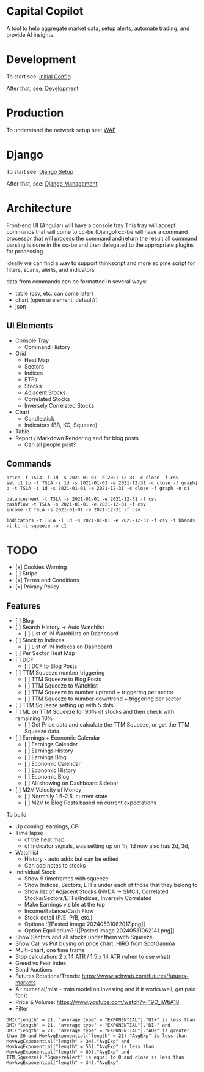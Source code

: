 # Capital Copilot

A tool to help aggregate market data, setup alerts, automate trading, and provide AI insights.

# Development

To start see: [Initial Config](notes/INITIAL_CONFIG.md)

After that, see: [Development](notes/DEVELOPMENT.md)

# Production

To understand the network setup see: [WAF](notes/WAF.md)

# Django

To start see: [Django Setup](notes/DJANGO_SETUP.md)

After that, see: [Django Management](notes/DJANGO_MGMT.md)

# Architecture

Front-end UI (Angular) will have a console tray This tray will accept commands that will come to cc-be (Django) cc-be
will have a command processor that will process the command and return the result all command parsing is done in the
cc-be and then delegated to the appropriate plugins for processing

ideally we can find a way to support thinkscript and more so pine script for filters, scans, alerts, and indicators

data from commands can be formatted in several ways:

- table (csv, etc. can come later)
- chart (open ui element, default?)
- json

## UI Elements

- Console Tray
  - Command History
- Grid
  - Heat Map
  - Sectors
  - Indices
  - ETFs
  - Stocks
  - Adjacent Stocks
  - Correlated Stocks
  - Inversely Correlated Stocks
- Chart
  - Candlestick
  - Indicators (BB, KC, Squeeze)
- Table
- Report / Markdown Rendering and for blog posts
  - Can all people post?

## Commands

```
price -t TSLA -i 1d -s 2021-01-01 -e 2021-12-31 -c close -f csv
set c1 [p -t TSLA -i 1d -s 2021-01-01 -e 2021-12-31 -c close -f graph]
p -t TSLA -i 1d -s 2021-01-01 -e 2021-12-31 -c close -f graph -n c1

balancesheet -t TSLA -s 2021-01-01 -e 2021-12-31 -f csv
cashflow -t TSLA -s 2021-01-01 -e 2021-12-31 -f csv
income -t TSLA -s 2021-01-01 -e 2021-12-31 -f csv

indicators -t TSLA -i 1d -s 2021-01-01 -e 2021-12-31 -f csv -i bbands -i kc -i squeeze -o c1
```

# TODO

- \[x\] Cookies Warning
- \[ \] Stripe
- \[x\] Terms and Conditions
- \[x\] Privacy Policy

## Features

- \[ \] Blog
- \[ \] Search History -> Auto Watchlist
  - \[ \] List of IN Watchlists on Dashboard
- \[ \] Stock to Indexes
  - \[ \] List of IN Indexes on Dashboard
- \[ \] Per Sector Heat Map
- \[ \] DCF
  - \[ \] DCF to Blog Posts
- \[ \] TTM Squeeze number triggering
  - \[ \] TTM Squeeze to Blog Posts
  - \[ \] TTM Squeeze to Watchlist
  - \[ \] TTM Squeeze to number uptrend + triggering per sector
  - \[ \] TTM Squeeze to number downtrend + triggering per sector
- \[ \] TTM Squeeze setting up with 5 dots
- \[ \] ML on TTM Squeeze for 90% of stocks and then check with remaining 10%
  - \[ \] Get Price data and calculate the TTM Squeeze, or get the TTM Squeeze data
- \[ \] Earnings + Economic Calendar
  - \[ \] Earnings Calendar
  - \[ \] Earnings History
  - \[ \] Earnings Blog
  - \[ \] Economic Calendar
  - \[ \] Economic History
  - \[ \] Economic Blog
  - \[ \] All showing on Dashboard Sidebar
- \[ \] M2V Velocity of Money
  - \[ \] Normally 1.5-2.5, current state
  - \[ \] M2V to Blog Posts based on current expectations

To build

- Up coming: earnings, CPI
- Time lapse
  - of the heat map
  - of Indicator signals, was setting up on 1h, 1d now also has 2d, 3d,
- Watchlist
  - History - auto adds but can be edited
  - Can add notes to stocks
- Individual Stock
  - Show 9 timeframes with squeeze
  - Show Indices, Sectors, ETFs under each of those that they belong to
  - Show list of Adjacent Stocks (NVDA -> SMCI), Correlated Stocks/Sectors/ETFs/Indices, Inversely Correlated
  - Make Earnings visible at the top
  - Income/Balance/Cash Flow
  - Stock detail (P/E, P/B, etc.)
  - Options !\[\[Pasted image 20240531062017.png\]\]
  - Option Equilibrium? !\[\[Pasted image 20240531062141.png\]\]
- Show Sectors and all stocks under them with Squeeze
- Show Call vs Put buying on price chart: HIRO from SpotGamma
- Multi-chart, one time frame
- Stop calculation: 2 x 14 ATR / 1.5 x 14 ATR (when to use what)
- Greed vs Fear Index
- Bond Auctions
- Futures Rotations/Trends: https://www.schwab.com/futures/futures-markets
- AI: numer.ai/mlst - train model on investing and if it works well, get paid for it
- Price & Volume: https://www.youtube.com/watch?v=19O_iWtiA18
- Filter

```
DMI("length" = 21, "average type" = "EXPONENTIAL")."DI+" is less than DMI("length" = 21, "average type" = "EXPONENTIAL")."DI-" and DMI("length" = 21, "average type" = "EXPONENTIAL")."ADX" is greater than 20 and MovAvgExponential("length" = 21)."AvgExp" is less than MovAvgExponential("length" = 34)."AvgExp" and MovAvgExponential("length" = 55)."AvgExp" is less than MovAvgExponential("length" = 89)."AvgExp" and TTM_Squeeze()."SqueezeAlert" is equal to 0 and close is less than MovAvgExponential("length" = 34)."AvgExp"
```
